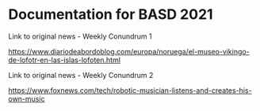 # Documentation for BASD 2021

Link to original news - Weekly Conundrum 1

https://www.diariodeabordoblog.com/europa/noruega/el-museo-vikingo-de-lofotr-en-las-islas-lofoten.html

Link to original news - Weekly Conundrum 2

https://www.foxnews.com/tech/robotic-musician-listens-and-creates-his-own-music